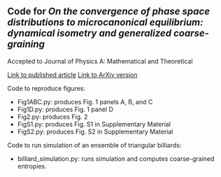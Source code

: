 
## Code for *On the convergence of phase space distributions to microcanonical equilibrium: dynamical isometry and generalized coarse-graining*

Accepted to Journal of Physics A: Mathematical and Theoretical

[Link to published article](https://doi.org/10.1088/1751-8121/ad7c9e)
[Link to ArXiv version](https://arxiv.org/abs/2404.05123)


Code to reproduce figures:
* Fig1ABC.py: produces Fig. 1 panels A, B, and C
* Fig1D.py: produces Fig. 1 panel D
* Fig2.py: produces Fig. 2
* FigS1.py: produces Fig. S1 in Supplementary Material
* FigS2.py: produces Fig. S2 in Supplementary Material


Code to run simulation of an ensemble of triangular billiards:
* billiard_simulation.py: runs simulation and computes coarse-grained entropies.
